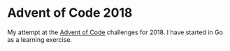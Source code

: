 # Advent of Code 2018

My attempt at the [Advent of Code](https://adventofcode.com/2018) challenges for 2018. I have started in Go as a learning exercise.